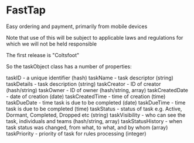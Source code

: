 # FastTap
Easy ordering and payment, primarily from mobile devices

Note that use of this will be subject to applicable laws and regulations
for which we will not be held responsible

The first release is "Coltsfoot"

So the taskObject class has a number of properties:

taskID - a unique identifier (hash) taskName - task descriptor (string) taskDetails - task description (string) taskCreator - ID of creator (hash/string) taskOwner - ID of owner (hash/string, array) taskCreatedDate - date of creation (date) taskCreatedTime - time of creation (time) taskDueDate - time task is due to be completed (date) taskDueTime - time task is due to be completed (time) taskStatus - status of task e.g. Active, Dormant, Completed, Dropped etc (string) taskVisibility - who can see the task, individuals and teams (hash/string, array) taskStatusHistory - when task status was changed, from what, to what, and by whom (array) taskPriority - priority of task for rules processing (integer)
